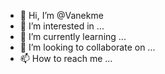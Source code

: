 - 👋 Hi, I’m @Vanekme
- 👀 I’m interested in ...
- 🌱 I’m currently learning ...
- 💞️ I’m looking to collaborate on ...
- 📫 How to reach me ...

<!---
Vanekme/we Vanekme is a ✨ special ✨ repository because its `README.md` (this file) appears on your GitHub profile.
You can click the Preview link to take a look at your changes.
--->
